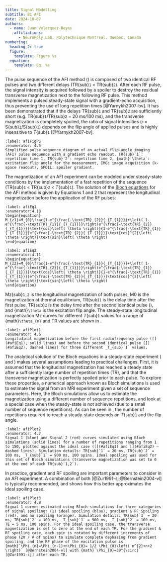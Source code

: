 ```yaml
---
title: Signal Modelling
subtitle: B1 AFI
date: 2024-10-07
authors:
  - name: Juan Velezquez-Reyes
    affiliations:
      - NeuroPoly Lab, Polytechnique Montreal, Quebec, Canada
numbering:
  heading_2: true
  figure:
    template: Figure %s
  equation:
    template: Eq. %s
---
```


The pulse sequence of the AFI method ([](#afiFigPS)) is composed of two identical RF pulses and two different delays (TR{sub}`1` < TR{sub}`2`). After each RF pulse, the signal intensity is acquired followed by a spoiler to destroy the residual transverse magnetization next to the following RF pulse. This method implements a pulsed steady-state signal with a gradient-echo acquisition, thus preventing the use of long repetition times [@Yarnykh2007-bv]. It has been demonstrated that if the delays TR{sub}`1` and TR{sub}`2` are sufficiently short (e.g. TR{sub}`1`/TR{sub}`2` = 20 ms/100 ms), and the transverse magnetization is completely spoiled, the ratio of signal intensities (r = S{sub}`2`/S{sub}`1`) depends on the flip angle of applied pulses and is highly insensitive to _T_{sub}`1` [@Yarnykh2007-bv].

```{figure} img/afi_pulsesequence.png
:label: afiFigPS
:enumerator: 4.5
Simplified pulse sequence diagram of an actual flip-angle imaging (AFI) pulse sequence with a gradient echo readout. TR{sub}`1`: repetition time 1, TR{sub}`2`: repetition time 2, {math}`\theta`: excitation flip angle for the measurement, IMG: image acquisition (k-space readout), SPOIL: spoiler gradient.
```

The magnetization of an AFI experiment can be modeled under steady-state conditions by the implementation of a fast repetition of the sequence (TR{sub}`1` < TR{sub}`2` < _T_{sub}`1`). The solution of the [Bloch equations](wiki:Bloch_equations) for the AFI method is given by Equations 1 and 2 that represent the longitudinal magnetization before the application of the RF pulses:

```{math}
:label: afiEq1
:enumerator:4.10
\begin{equation}
M_{z1}=M_{0}\frac{1-e^{\frac{-\text{TR}_{2}}{_{T_{1}}}}+\left( 1- e^{\frac{-\text{TR}_{1}}{_{T_{1}}}}\right)e^{\frac{-\text{TR}_{2}}{_{T_{1}}}}\text{cos}\left( \theta \right)}{1-e^{\frac{-\text{TR}_{1}}{_{T_{1}}}}e^{\frac{-\text{TR}_{2}}{_{T_{1}}}}\text{cos}^{2}\left( \theta \right)}\text{sin}\left( \theta \right)
\end{equation}
```


```{math}
:label: afiEq2
:enumerator:4.11
\begin{equation}
M_{z2}=M_{0}\frac{1-e^{\frac{-\text{TR}_{1}}{_{T_{1}}}}+\left( 1- e^{\frac{-\text{TR}_{2}}{_{T_{1}}}}\right)e^{\frac{-\text{TR}_{1}}{_{T_{1}}}}\text{cos}\left( \theta \right)}{1-e^{\frac{-\text{TR}_{1}}{_{T_{1}}}}e^{\frac{-\text{TR}_{2}}{_{T_{1}}}}\text{cos}^{2}\left( \theta \right)}\text{sin}\left( \theta \right)
\end{equation}
```

Mz{sub}`1,2` is the longitudinal magnetization of both pulses, M0 is the magnetization at thermal equilibrium, TR{sub}`1` is the delay time after the first pulse, TR{sub}`2` is the delay time after the second identical pulse ([](#afiFig1)), and {math}`\theta` is the excitation flip angle. The steady-state longitudinal magnetization Mz curves for different _T_{sub}`1` values for a range of {math}`\theta_{n}` and TR values are shown in [](#afiPlot1).

```{figure} #afiFig1jn
:label: afiPlot1
:enumerator: 4.6
Longitudinal magnetization before the first radiofrequency pulse ([](#afiEq1), solid lines) and before the second identical pulse ([](#afiEq2), dashed lines) for three different _T_{sub}`1` values.
```

The analytical solution of the Bloch equations in a steady-state experiment ([](#afiEq1) and [](#afiEq2)) makes several assumptions leading to practical challenges. First, it is assumed that the longitudinal magnetization has reached a steady state after a sufficiently large number of repetition times (TR), and that the transverse magnetization is perfectly spoiled prior to each pulse. To explore these properties, a numerical approach known as Bloch simulations is used to estimate the signal from an MRI experiment given a set of sequence parameters. Here, the Bloch simulations allow us to estimate the magnetization using a different number of sequence repetitions, and look at a special case when the steady-state is not achieved (due to a small number of sequence repetitions). As can be seen in [](#afiPlot2), the number of repetitions required to reach a steady-state depends on _T_{sub}`1` and the flip angle.

```{figure} #afiFig2jn
:label: afiPlot2
:enumerator: 4.7
Signal 1 (blue) and Signal 2 (red) curves simulated using Bloch simulations (solid lines) for a number of repetitions ranging from 1 to 150, plotted against the ideal case ([](#afiEq1) and [](#afiEq2) – dashed lines). Simulation details: TR{sub}`1` = 20 ms, TR{sub}`2` = 100 ms, _T_{sub}`1` = 900 ms, 100 spins. Ideal spoiling was used for this set of Bloch simulations (transverse magnetization was set to 0 at the end of each TR{sub}`1,2`).
```

In practice, gradient and RF spoiling are important parameters to consider in an AFI experiment. A combination of both [@Zur1991-sj;@Bernstein2004-vl] is typically recommended, and [](#afiPlot3) shows how this better approximates the ideal spoiling case.

```{figure} #afiFig3jn
:label: afiPlot3
:enumerator: 4.8
Signal 1 curves estimated using Bloch simulations for three categories of signal spoiling: (1) ideal spoiling (blue), gradient & RF Spoiling (red), and no spoiling (orange). Simulation details: TR{sub}`1` = 20 ms, TR{sub}`2` = 100 ms, _T_{sub}`1` = 900 ms, _T_{sub}`2` = 100 ms, TE = 5 ms, 100 spins. For the ideal spoiling case, the transverse magnetization is set to zero at the end of each TR. For the gradient & RF spoiling case, each spin is rotated by different increments of phase (2𝜋 / # of spins) to simulate complete dephasing from gradient spoiling, and the RF phase of the excitation pulse is {math}`\Phi_{n}=\Phi_{n-1}+n\Phi_{0}= 1/2 \Phi_{0}\left( n^{2}+n+2 \right)` [@Bernstein2004-vl] with {math}`\Phi_{0}=39^{\circ}` [@Zur1991-sj] after each TR.
```
